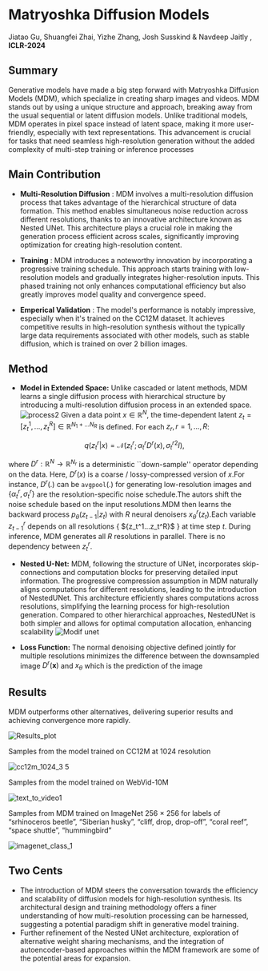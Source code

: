 # Matryoshka Diffusion Models

Jiatao Gu, Shuangfei Zhai, Yizhe Zhang, Josh Susskind & Navdeep Jaitly , **ICLR-2024**

## Summary 

Generative models have made a big step forward with Matryoshka Diffusion Models (MDM), which specialize in creating sharp images and videos. MDM stands out by using a unique structure and approach, breaking away from the usual sequential or latent diffusion models. Unlike traditional models, MDM operates in pixel space instead of latent space, making it more user-friendly, especially with text representations. This advancement is crucial for tasks that need seamless high-resolution generation without the added complexity of multi-step training or inference processes

## Main Contribution 

- **Multi-Resolution Diffusion** : MDM involves a multi-resolution diffusion process that takes advantage of the hierarchical structure of data formation. This method enables simultaneous noise reduction across different resolutions, thanks to an innovative architecture known as Nested UNet. This architecture plays a crucial role in making the generation process efficient across scales, significantly improving optimization for creating high-resolution content.

- **Training** : MDM introduces a noteworthy innovation by incorporating a progressive training schedule. This approach starts training with low-resolution models and gradually integrates higher-resolution inputs. This phased training not only enhances computational efficiency but also greatly improves model quality and convergence speed.

- **Emperical Validation** : The model's performance is notably impressive, especially when it's trained on the CC12M dataset. It achieves competitive results in high-resolution synthesis without the typically large data requirements associated with other models, such as stable diffusion, which is trained on over 2 billion images.

## Method 

- **Model in Extended Space:** Unlike cascaded or latent methods, MDM learns a single diffusion process with hierarchical structure by introducing a multi-resolution diffusion process in an extended space.
![process2](https://github.com/shivank21/vlg-recruitment-1y/assets/128126577/e6d8e518-09f1-415e-bf88-af4b4bfe8364)
Given a data point $x\in \mathbb{R}^N$, the time-dependent latent $z_t = \left[z^1_t,\ldots,z^R_t\right]\in \mathbb{R}^{N_1+\ldots N_R}$ is defined. For each $z_r, r=1,\ldots,R$:

$$\begin{equation}
 q(z_t^r|x)=\mathcal{N}(z_t^r;\alpha_t^rD^r(x), {\sigma_t^r}^2I),
\end{equation}$$

where $D^r: \mathbb{R}^N\rightarrow\mathbb{R}^{N_r}$ is a deterministic ``down-sample'' operator depending on the data. Here, $D^r(x)$ is a coarse / lossy-compressed version of $x$.For instance, $D^r(.)$ can be $\texttt{avgpool}(.)$ for generating low-resolution images and $\{\alpha^r_t, \sigma^r_t\}$ are the resolution-specific noise schedule.The autors shift the noise schedule based on the input resolutions.MDM then learns the backward process $p_\theta(z_{t-1}|z_t)$ with $R$ neural denoisers $x_\theta^r(z_t)$.Each variable $z^r_{t-1}$ depends on all resolutions { $\{z_t^1...z_t^R}$ } at time step $t$. During inference, MDM generates all $R$ resolutions in parallel. There is no dependency between $z^r_t$.

- **Nested U-Net:** MDM, following the structure of UNet, incorporates skip-connections and computation blocks for preserving detailed input information. The progressive compression assumption in MDM naturally aligns computations for different resolutions, leading to the introduction of NestedUNet. This architecture efficiently shares computations across resolutions, simplifying the learning process for high-resolution generation. Compared to other hierarchical approaches, NestedUNet is both simpler and allows for optimal computation allocation, enhancing scalability
![Modif unet](https://github.com/shivank21/vlg-recruitment-1y/assets/128126577/fa5d9287-d348-4964-8bd8-d98340dea644)

- **Loss Function:** The normal denoising objective defined jointly for multiple resolutions minimizes the difference between the downsampled image $D^r(\textbf{x})$ and $x_\theta$ which is the prediction of the image

## Results 

MDM outperforms other alternatives, delivering superior results and achieving convergence more rapidly.

![Results_plot](https://github.com/shivank21/vlg-recruitment-1y/assets/128126577/3c060563-9b90-4072-ba82-a73b45948b9f)

Samples from the model trained on CC12M at 1024 resolution 

![cc12m_1024_3 5](https://github.com/shivank21/vlg-recruitment-1y/assets/128126577/4d5a291a-e358-4141-a4da-1c081380f754)

Samples from the model trained on WebVid-10M

![text_to_video1](https://github.com/shivank21/vlg-recruitment-1y/assets/128126577/b0113777-03a4-43f6-bfad-84a8dba0f6ef)

Samples from MDM trained on ImageNet 256 × 256 for labels of “srhinoceros beetle”, “Siberian husky”, “cliff, drop, drop-off”, “coral reef”, “space shuttle”, “hummingbird”

![imagenet_class_1](https://github.com/shivank21/vlg-recruitment-1y/assets/128126577/f03b0ef2-dd12-45c4-b539-b1b436726a09)

## Two Cents

- The introduction of MDM steers the conversation towards the efficiency and scalability of diffusion models for high-resolution synthesis. Its architectural design and training methodology offers a finer understanding of how multi-resolution processing can be harnessed, suggesting a potential paradigm shift in generative model training.
- Further refinement of the Nested UNet architecture, exploration of alternative weight sharing mechanisms, and the integration of autoencoder-based approaches within the MDM framework are some of the potential areas for expansion.